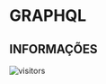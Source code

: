 <!-- TITLE -->

# GRAPHQL

<!-- TABLE OF CONTENTS -->

<!-- ## TABELA DE CONTEÚDO -->

<!-- OVERVIEW -->

<!-- ## VISTA POR CIMA -->

<!-- SCREENSHOT -->

<!-- ### FOTO DA TELA -->

<!-- LINKS -->

<!-- ### LINKS -->

<!-- MY PROCESS -->

<!-- ## MEU PROCESSO -->

<!-- BUILT WITH -->

<!-- ### CONSTRUIDO COM -->

<!-- WHAT I LEARNED -->

<!-- ### O QUE APRENDI -->

<!-- CONTINUED DEVELOPMENT -->

<!-- ### DESENVOLVIMENTO CONTÍNUO -->

<!-- USEFUL -->

<!-- ### RECURSOS ÚTEIS -->

<!-- AUTHOR -->

<!-- ## AUTOR -->

<!-- ACKNOWLEDGMENTS -->

<!-- ## AGRADECIMENTOS -->

<!-- INFORMATION -->

## INFORMAÇÕES

![visitors](https://visitor-badge.glitch.me/badge?page_id=Devgeeknerd.graphql-full-stack "Total de Visitas")
